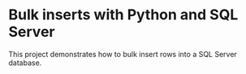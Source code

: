 # Bulk inserts with Python and SQL Server

This project demonstrates how to bulk insert rows into a SQL Server database.
